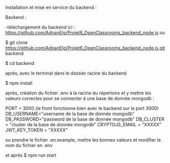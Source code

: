 Installation et mise en service du backend :

Backend :

-téléchargement du backend ici : https://github.com/AdnanElg/Projet6_OpenClassrooms_backend_node.js ou

$ git clone https://github.com/AdnanElg/Projet6_OpenClassrooms_backend_node.js.git backend

$ cd backend

après, avec le terminal dans le dossier racine du backend

$ npm install

après, création du fichier .env à la racine du répertoire et y mettre les valeurs correctes pour se connecter à une base de donnée mongodb :

PORT = 3000 (le front fonctionne bien avec le backend sur le port 3000)
DB_USERNAME="username de la base de donnée mongodb"
DB_PASSWORD="password de la base de donnée mongodb"
DB_CLUSTER = "cluster de la base de donnée mongodb"
CRYPTOJS_EMAIL = "XXXXX"
JWT_KEY_TOKEN = "XXXXX"

ou prendre le fichier .en.example, mettre les bonnes valeurs et modifier le nom du fichier en .env

et après
$ npm run start
